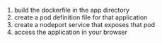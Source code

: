 1. build the dockerfile in the app directory
2. create a pod definition file for that application
3. create a nodeport service that exposes that pod 
4. access the application in your browser